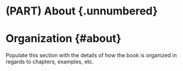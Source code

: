 # (PART) About {.unnumbered}

# Organization {#about}

Populate this section with the details of how the book is organized in regards to chapters, examples, etc.
